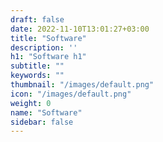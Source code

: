 ```yaml
---
draft: false
date: 2022-11-10T13:01:27+03:00
title: "Software"
description: ''
h1: "Software h1"
subtitle: ""
keywords: "" 
thumbnail: "/images/default.png"
icon: "/images/default.png"
weight: 0
name: "Software"
sidebar: false
---
```

